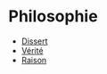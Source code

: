 # Philosophie

- [Dissert](https://janotlelapin.github.io/Ecole/philo/dissertation)
- [Vérité](https://janotlelapin.github.io/Ecole/philo/verite)
- [Raison](https://janotlelapin.github.io/Ecole/philo/raison)

